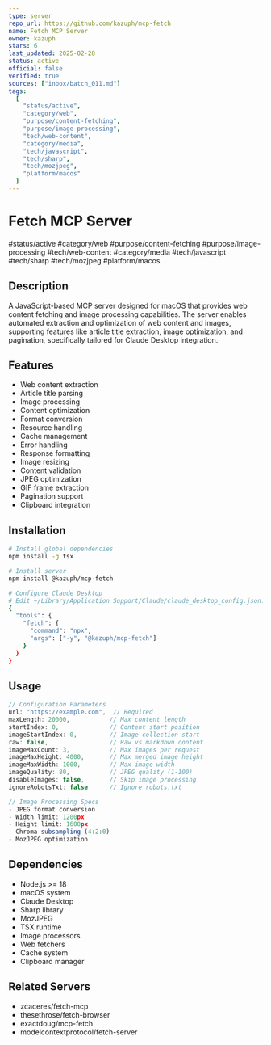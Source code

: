 ```yaml
---
type: server
repo_url: https://github.com/kazuph/mcp-fetch
name: Fetch MCP Server
owner: kazuph
stars: 6
last_updated: 2025-02-28
status: active
official: false
verified: true
sources: ["inbox/batch_011.md"]
tags:
  [
    "status/active",
    "category/web",
    "purpose/content-fetching",
    "purpose/image-processing",
    "tech/web-content",
    "category/media",
    "tech/javascript",
    "tech/sharp",
    "tech/mozjpeg",
    "platform/macos"
  ]
---
```


# Fetch MCP Server

#status/active #category/web #purpose/content-fetching #purpose/image-processing #tech/web-content #category/media #tech/javascript #tech/sharp #tech/mozjpeg #platform/macos

## Description

A JavaScript-based MCP server designed for macOS that provides web content fetching and image processing capabilities. The server enables automated extraction and optimization of web content and images, supporting features like article title extraction, image optimization, and pagination, specifically tailored for Claude Desktop integration.

## Features

- Web content extraction
- Article title parsing
- Image processing
- Content optimization
- Format conversion
- Resource handling
- Cache management
- Error handling
- Response formatting
- Image resizing
- Content validation
- JPEG optimization
- GIF frame extraction
- Pagination support
- Clipboard integration

## Installation

```bash
# Install global dependencies
npm install -g tsx

# Install server
npm install @kazuph/mcp-fetch

# Configure Claude Desktop
# Edit ~/Library/Application Support/Claude/claude_desktop_config.json:
{
  "tools": {
    "fetch": {
      "command": "npx",
      "args": ["-y", "@kazuph/mcp-fetch"]
    }
  }
}
```

## Usage

```javascript
// Configuration Parameters
url: "https://example.com",  // Required
maxLength: 20000,           // Max content length
startIndex: 0,              // Content start position
imageStartIndex: 0,         // Image collection start
raw: false,                 // Raw vs markdown content
imageMaxCount: 3,           // Max images per request
imageMaxHeight: 4000,       // Max merged image height
imageMaxWidth: 1000,        // Max image width
imageQuality: 80,           // JPEG quality (1-100)
disableImages: false,       // Skip image processing
ignoreRobotsTxt: false      // Ignore robots.txt

// Image Processing Specs
- JPEG format conversion
- Width limit: 1200px
- Height limit: 1600px
- Chroma subsampling (4:2:0)
- MozJPEG optimization
```

## Dependencies

- Node.js >= 18
- macOS system
- Claude Desktop
- Sharp library
- MozJPEG
- TSX runtime
- Image processors
- Web fetchers
- Cache system
- Clipboard manager

## Related Servers

- zcaceres/fetch-mcp
- thesethrose/fetch-browser
- exactdoug/mcp-fetch
- modelcontextprotocol/fetch-server